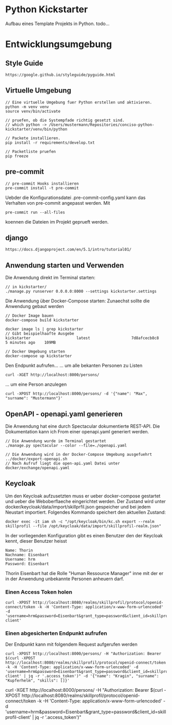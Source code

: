 # Python Kickstarter

Aufbau eines Template Projekts in Python.
todo...

# Entwicklungsumgebung

## Style Guide

    https://google.github.io/styleguide/pyguide.html

## Virtuelle Umgebung

    // Eine virtuelle Umgebung fuer Python erstellen und aktivieren.
    python -m venv venv
    source venv/bin/activate

    // pruefen, ob die Systempfade richtig gesetzt sind.
    // which python -> /Users/mustermann/Repositories/conciso-python-kickstarter/venv/bin/python

    // Packete installieren.
    pip install -r requirements/develop.txt

    // Packetliste pruefen
    pip freeze

## pre-commit

    // pre-commit Hooks installieren
    pre-commit install -t pre-commit

Uebder die Konfigurationsdatei .pre-commit-config.yaml kann das Verhalten von pre-commit angepasst werden.
Mit

    pre-commit run --all-files

koennen die Dateien im Projekt geprueft werden.

## django

    https://docs.djangoproject.com/en/5.1/intro/tutorial01/

## Anwendung starten und Verwenden

Die Anwendung direkt im Terminal starten:

    // in kickstarter/
    ./manage.py runserver 0.0.0.0:8000 --settings kickstarter.settings

Die Anwendung über Docker-Compose starten:
Zunaechst sollte die Anwendung gebaut werden

    // Docker Image bauen
    docker-compose build kickstarter

    docker image ls | grep kickstarter
    // Gibt beispielhaafte Ausgebe
    kickstarter                    latest                  7d8afcecb8c8   5 minutes ago    109MB

    // Docker Umgebung starten
    docker-compose up kickstarter

Den Endpunkt aufrufen...
... um alle bekanten Personen zu Listen

    curl -XGET http://localhost:8000/persons/

... um eine Person anzulegen

    curl -XPOST http://localhost:8000/persons/ -d '{"name": "Max", "surname": "Mustermann"}'

## OpenAPI - openapi.yaml generieren

Die Anwendung hat eine durch Spectacular dokumentierte REST-API. Die Dokumentation kann ich From einer openapi.yaml generiert werden.

    // Die Anwendung wurde im Terminal gestartet
    ./manage.py spectacular --color --file=./openapi.yaml

    // Die Anwendung wird in der Docker-Compose Umgebung ausgefuehrt
    ../docker/export-openapi.sh
    // Nach Aufruf liegt die open-api.yaml Datei unter docker/exchange/openapi.yaml

## Keycloak
Um den Keycloak aufzusetzten muss er ueber docker-compose gestartet und ueber die Weboberflaeche eingerichtet werden.
Der Zustand wird unter docker/keycloak/data/import/skillprfil.json gespeicher und bei jedem Neustart importiert.
Folgendes Kommando speichert den aktuellen Zustand:

    docker exec -it iam sh -c "/opt/keycloak/bin/kc.sh export --realm skillprofil --file /opt/keycloak/data/import/skillprofil-realm.json"

In der vorliegenden Konfiguration gibt es einen Benutzer den der Keycloak kennt, dieser Benutzer heisst

    Name: Thorin
    Nachname: Eisenbart
    Username: hrm
    Password: Eisenbart

Thorin Eisenbart hat die Rolle "Human Ressource Manager" inne mit der er in der Anwendung unbekannte Personen anheuern darf.

### Einen Access Token holen

    curl -XPOST http://localhost:8080/realms/skillprofil/protocol/openid-connect/token -k -H 'Content-Type: application/x-www-form-urlencoded' -d 'username=hrm&password=Eisenbart&grant_type=password&client_id=skillprofil-client'


### Einen abgesicherten Endpunkt aufrufen
Der Endpunkt kann mit folgendem Request aufgerufen werden

    curl -XPOST http://localhost:8000/persons/ -H "Authorization: Bearer $(curl -XPOST http://localhost:8080/realms/skillprofil/protocol/openid-connect/token -k -H 'Content-Type: application/x-www-form-urlencoded' -d 'username=hrm&password=Eisenbart&grant_type=password&client_id=skillprofil-client' | jq -r '.access_token')" -d '{"name": "Kragin", "surname": "Kupferhelm", "skills": []}'

curl -XGET http://localhost:8000/persons/ -H "Authorization: Bearer $(curl -XPOST http://localhost:8080/realms/skillprofil/protocol/openid-connect/token -k -H 'Content-Type: application/x-www-form-urlencoded' -d 'username=hrm&password=Eisenbart&grant_type=password&client_id=skillprofil-client' | jq -r '.access_token')"
